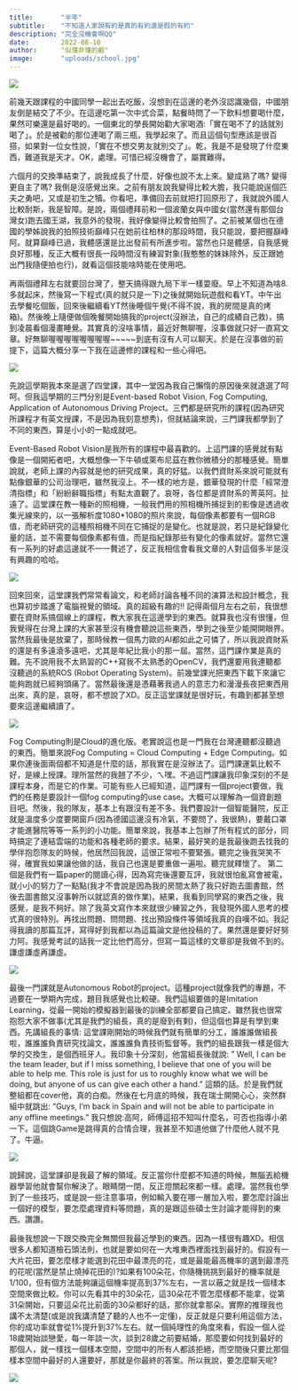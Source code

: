 ```yaml
---
title:       "半年"
subtitle:    "不知道人家說有約是真的有約還是假的有約"
description: "完全沒機會啊QQ"
date:        2022-08-10
author:      "似懂非懂的叡"
image:       "uploads/school.jpg"
---
```


![](https://imgur.com/PtmJjdH.jpg)

前幾天跟課程的中國同學一起出去吃飯，沒想到在這邊的老外沒認識幾個，中國朋友倒是結交了不少。在這邊吃第一次中式合菜，點餐時問了一下飲料想要喝什麼，果然可樂還是最好喝的。一個東北的學長開始勸大家喝酒:「實在喝不了的話就別喝了」。於是被勸的那位連喝了兩三瓶，我學起來了。而且這個句型應該是很百搭，如果對一位女性說，「實在不想交男友就別交了」。乾，我是不是發現了什麼東西，難道我是天才。OK，處理。可惜已經沒機會了，屬實難得。

六個月的交換準結束了，說我成長了什麼，好像也說不太上來。變成熟了嗎? 變得更自主了嗎? 我倒是沒感覺出來。之前有朋友說我變得比較大膽，我只能說逞個匹夫之勇吧，又或是初生之犢。你看吧，準備回去前就把打回原形了，我就說外國人比較耐斯，我是智障。是說，兩個禮拜前和一個波蘭女與中國女(當然還有那個台灣女)跑去國王湖，我意外的發現，我好像變得比較會拍照了。之前被某個也在德國的學姊說我的拍照技術巔峰只在她前往柏林的那段時間，我只能說，要把握巔峰阿。就算巔峰已過，我體感還是比出發前有所進步啦。當然也只是體感，自我感覺良好那種，反正大概有很長一段時間沒有練習對象(我憨憨的妹妹除外，反正跟她出門我隨便拍也行)，就看這個技能啥時能在使用吧。

再兩個禮拜左右就要回台灣了，整天搞得跟九局下半一樣耍廢。早上不知道為啥8.多就起床，然後寫一下程式(真的就只是一下)之後就開始玩遊戲和看YT。中午出去學餐吃個飯，回來後繼續看YT然後睡個午覺(不得不說，我的房間是真的烤箱)。然後晚上隨便做個晚餐開始搞我的project(沒辦法，自己的成績自己救)，搞到凌晨看個漫畫睡覺。其實真的沒啥事情，最近好無聊喔，沒事做就只好一直寫文章。好無聊喔喔喔喔喔喔喔喔~~~~~到底有沒有人可以聊天。於是在沒事做的前提下，這篇大概分享一下我在這邊修的課程和一些心得吧。

![](https://imgur.com/XR3U2fI.jpg)

先說這學期我本來是選了四堂課，其中一堂因為我自己懶惰的原因後來就退選了呵呵。但我這學期的三門分別是Event-based Robot Vision, Fog Computing, Application of Autonomous Driving Project。三們都是研究所的課程(因為研究所課程才有英文授課，不是因為我刻意想秀)，但就結論來說，三門課我都學到了不同的東西，算是小小的一點成就吧。

Event-Based Robot Vision是我所有的課程中最喜歡的。上這門課的感覺就有點像是一個開拓者吧，大概想像一下牛頓或萊布尼茲在教你微積分的那種感覺。簡單說就，老師上課的內容就是他的研究成果，真的好猛。以我們資財系來說可能就有點像銀華的公司治理吧，雖然我沒上。不一樣的地方是，銀華發現的什麼「經常澄清指標」和「紛紛辭職指標」有點太直觀了。哀呀，各位都是資財系的菁英阿。扯遠了。這堂課在教一種新的照相機，一般我們用的照相機所捕捉到的影像是透過收集光線來的，以一張解析度1080*1080的照片來說，每個像素都要有一個RGB值，而老師研究的這種照相機不同在它捕捉的是變化。也就是說，若只是紀錄變化量的話，並不需要每個像素都有值，而是指紀錄那些有變化的像素就好。當然它還有一系列的好處這邊就不一一贅述了，反正我相信會看我文章的人對這個多半是沒有興趣的哈哈。

![](https://imgur.com/eqQPs2R.jpg)

回來回來，這堂課我們常常看論文，和老師討論各種不同的演算法和設計概念，我也算初步踏進了電腦視覺的領域。真的超級有趣的!! 記得兩個月左右之前，我很想要在資財系搞個線上的課程，教大家我在這邊學到的東西。就算我也沒有很懂，但我覺得在台灣上課的大家甚至沒有機會聽說這些東西，學到之後至少能開開眼界。當然我最後是放棄了，那時候教一個馬力歐的AI都如此之可憐了，所以我說資財系的還是有多遠滾多遠吧，尤其是年紀比我小的那一屆。當然，這門課作業是真的難。先不說用我不太熟習的C++寫我不太熟悉的OpenCV，我們還要用我連聽都沒聽過的系統ROS (Robot Operating System)。前幾堂課光把東西下載下來讓它能夠跑就已經夠頭痛了。當然最後還是憑藉著我過人的意志力和漫漫長夜把東西用出來，真的是，哀呀，都不想說了XD。反正這堂課就是很好玩，有趣到都甚至想要來這邊繼續讀了。

![](https://imgur.com/o5xABt0.jpg)

Fog Computing則是Cloud的進化版。老實說這也是一門我在台灣連聽都沒聽過的東西。簡單來說Fog Computing = Cloud Computing + Edge Computing。如果你連後面兩個都不知道是什麼的話，那我實在是沒辦法了。這門課運氣比較不好，是線上授課。理所當然的我翹了不少，ㄟ嘿。不過這門課讓我印象深刻的不是課程本身，而是它的作業。可能有些人已經知道，這門課有一個project要做，我們的任務是要設計一個fog computing的use case。大概可以理解為一個資創題目吧。然後，我的隊友，基本上有跟沒有差不多。我們要設計一個智能醫院，反正就是溫度多少度要開窗戶(因為德國這邊沒有冷氣，不要問了，我很熱)，要戴口罩才能進醫院等等一系列的小功能。簡單來說，我基本上包辦了所有程式的部分，同時搞定了連結雲端的功能和各種老師的要求。結果，最好笑的是我最後跑去找我的學伴抱怨隊友的時候，他居然回我說，這很正常啦不要緊張。聽完之後我哭笑不得，確實我如果讓他做的話，我自己也還是要重做一遍啦。聽完就釋懷了。
第二個是我們有一篇paper的閱讀心得，因為寫完後還要互評，我就很怕亂寫會被電，就小小的努力了一點點(我才不會說是因為我的房間太熱了我只好跑去圖書館，然後去圖書館又沒事幹所以就認真的做作業)。結果，我看到同學寫的東西之後，我感覺，是我不夠好。除了我英文寫作本來就很少練習之外，我發現外國人思考的模式真的很特別。再找出問題、問問題、找出預設條件等領域我真的自嘆不如。我記得我讀的那篇互評，寫得好到我都以為這篇論文是他投稿的了。果然還是要好好努力阿。我感覺考試的話我一定比他們高分，但寫一篇這樣的文章卻是我做不到的。謙虛謙虛再謙虛。

![](https://imgur.com/MKZcUZc.jpg)

最後一門課就是Autonomous Robot的project。這種project就像我們的專題，不過要在一學期內完成，題目我感覺也比較硬。我們這組要做的是Imitation Learning，從最一開始的模擬器到最後的訓練全部都要自己搞定。雖然我也很常抱怨大家不做事(尤其是我們的組長，真的是廢到有剩)，但這個也算是有學到東西。先講組長的事情: 這堂課剛開始的時候我們就有簡單的分工，誰誰誰做組長啦，誰誰誰負責研究找論文，誰誰誰負責技術監督等。我們的組長跟我一樣是個大學的交換生，是個西班牙人。我印象十分深刻，他當組長後就說: ” Well, I can be the team leader, but if I miss something, I believe that one of you will be able to help me. This role is just for us to roughly know what we will be doing, but anyone of us can give each other a hand.” 這類的話。於是我們就整組都在cover他，真的白痴。然後在七月底的時候，我在瑞士開開心心，突然群組中就跳出: “Guys, I’m back in Spain and will not be able to participate in any offline meetings.” 我只想說:高阿，師傅這招不知叫什麼名，可否也指導小弟一下。這個跳Game是跳得真的合情合理，我甚至不知道他做了什麼他人就不見了。牛逼。

![](https://imgur.com/xfgustA.jpg)

說歸說，這堂課卻是我最了解的領域。反正當你什麼都不知道的時候，無腦丟給機器學習他就會幫你解決了。眼睛閉一閉，反正燈關起來都一樣。處理。當然我也學到了一些技巧，或是說一些注意事項，例如輸入要在哪一層加入啦，要怎麼討論出一個好的模型，要怎麼處理資料等問題，真的是跟這些碩士生討論才能得到的東西。讚讚。

最後我想說一下跟交換完全無關但我最近學到的東西。因為一樣很有趣XD。相信很多人都知道檢石頭法則，也就是要如何在一大堆東西裡面找到最好的。假設有一大片花田，要怎麼樣才能選到花田中最漂亮的花，或是最能最高機率的選到最漂亮的花呢(當然是禁止燒掉花田的)?如果有100朵花，你隨機挑挑到最好的機率就是1/100，但有個方法能夠讓這個機率提高到37%左右，一言以蔽之就是找一個樣本空間來做比較。你可以先看其中的30朵花，這30朵花不管怎麼樣都不能拿，從第31朵開始，只要這朵花比前面的30朵都好的話，那你就拿那朵。實際的推理我也講不太清楚(或是說我講清楚了聽的人也不一定懂)，反正就是只要利用這個方法，你的成功率就會從1%提升到37%左右。就一個純理性的角度來看，假設一個人從18歲開始談戀愛，每一年談一次，談到28歲之前要結婚，那麼要如何找到最好的那個人，就一樣找一個樣本空間，空間中的所有人都該拒絕，而空間後只要比那個樣本空間中最好的人還要好，那就是你最終的答案。所以我說，要怎麼聊天呢?

![](https://imgur.com/93Ytnw5.jpg)
